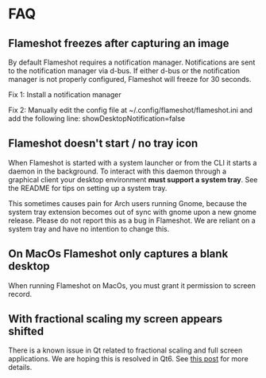 # FAQ

## Flameshot freezes after capturing an image
By default Flameshot requires a notification manager. Notifications are sent to the notification manager via d-bus. If either d-bus or the notification manager is not properly configured, Flameshot will freeze for 30 seconds. 

Fix 1: Install a notification manager

Fix 2: Manually edit the config file at ~/.config/flameshot/flameshot.ini and add the following line: 
showDesktopNotification=false


## Flameshot doesn't start / no tray icon
When Flameshot is started with a system launcher or from the CLI it starts a daemon in the background. To interact with this daemon through a graphical client your desktop environment **must support a system tray**. See the README for tips on setting up a system tray.

This sometimes causes pain for Arch users running Gnome, because the system tray extension becomes out of sync with gnome upon a new gnome release. Please do not report this as a bug in Flameshot. We are reliant on a system tray and have no intention to change this.

## On MacOs Flameshot only captures a blank desktop
When running Flameshot on MacOs, you must grant it permission to screen record. 


## With fractional scaling my screen appears shifted
There is a known issue in Qt related to fractional scaling and full screen applications. We are hoping this is resolved in Qt6. See [this post](https://forum.qt.io/topic/121111/position-of-widget-with-fractional-scaling) for more details.
 
